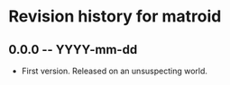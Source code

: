 # Revision history for matroid

## 0.0.0  -- YYYY-mm-dd

* First version. Released on an unsuspecting world.

